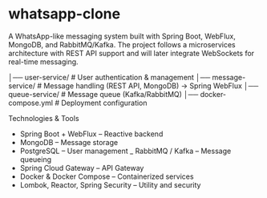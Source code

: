 # whatsapp-clone
A WhatsApp-like messaging system built with Spring Boot, WebFlux, MongoDB, and RabbitMQ/Kafka.
The project follows a microservices architecture with REST API support and will later integrate WebSockets for real-time messaging.

│── user-service/          # User authentication & management
│── message-service/       # Message handling (REST API, MongoDB)  -> Spring WebFlux
│── queue-service/         # Message queue (Kafka/RabbitMQ)
│── docker-compose.yml     # Deployment configuration

Technologies & Tools
- Spring Boot + WebFlux – Reactive backend
- MongoDB – Message storage
- PostgreSQL – User management
_ RabbitMQ / Kafka – Message queueing
- Spring Cloud Gateway – API Gateway
- Docker & Docker Compose – Containerized services
- Lombok, Reactor, Spring Security – Utility and security

